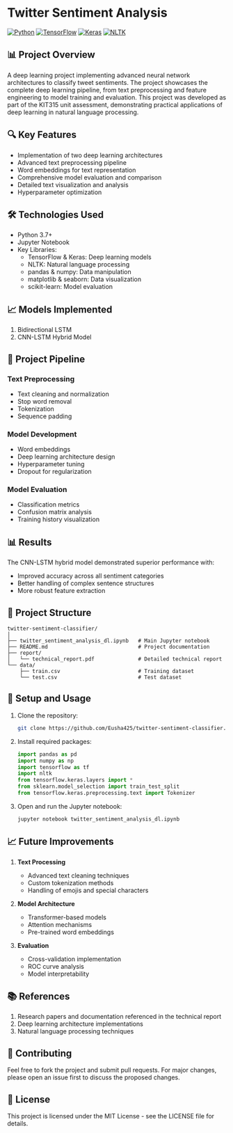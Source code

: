 # Twitter Sentiment Analysis

[![Python](https://img.shields.io/badge/Python-3.7+-blue.svg)](https://www.python.org)
[![TensorFlow](https://img.shields.io/badge/TensorFlow-2.0+-orange.svg)](https://tensorflow.org/)
[![Keras](https://img.shields.io/badge/Keras-2.0+-red.svg)](https://keras.io/)
[![NLTK](https://img.shields.io/badge/NLTK-Latest-green.svg)](https://www.nltk.org/)

## 📊 Project Overview
A deep learning project implementing advanced neural network architectures to classify tweet sentiments. The project showcases the complete deep learning pipeline, from text preprocessing and feature engineering to model training and evaluation. This project was developed as part of the KIT315 unit assessment, demonstrating practical applications of deep learning in natural language processing.

## 🔍 Key Features
- Implementation of two deep learning architectures
- Advanced text preprocessing pipeline
- Word embeddings for text representation
- Comprehensive model evaluation and comparison
- Detailed text visualization and analysis
- Hyperparameter optimization

## 🛠️ Technologies Used
- Python 3.7+
- Jupyter Notebook
- Key Libraries:
  - TensorFlow & Keras: Deep learning models
  - NLTK: Natural language processing
  - pandas & numpy: Data manipulation
  - matplotlib & seaborn: Data visualization
  - scikit-learn: Model evaluation

## 📈 Models Implemented
1. Bidirectional LSTM
2. CNN-LSTM Hybrid Model

## 🔄 Project Pipeline

### Text Preprocessing
- Text cleaning and normalization
- Stop word removal
- Tokenization
- Sequence padding

### Model Development
- Word embeddings
- Deep learning architecture design
- Hyperparameter tuning
- Dropout for regularization

### Model Evaluation
- Classification metrics
- Confusion matrix analysis
- Training history visualization

## 📊 Results
The CNN-LSTM hybrid model demonstrated superior performance with:
- Improved accuracy across all sentiment categories
- Better handling of complex sentence structures
- More robust feature extraction

## 📁 Project Structure
```
twitter-sentiment-classifier/
│
├── twitter_sentiment_analysis_dl.ipynb   # Main Jupyter notebook
├── README.md                             # Project documentation
├── report/
│   └── technical_report.pdf              # Detailed technical report
└── data/                           
    ├── train.csv                         # Training dataset
    └── test.csv                          # Test dataset
```

## 🚀 Setup and Usage
1. Clone the repository:
   ```bash
   git clone https://github.com/Eusha425/twitter-sentiment-classifier.git
   ```

2. Install required packages:
   ```python
   import pandas as pd
   import numpy as np
   import tensorflow as tf
   import nltk
   from tensorflow.keras.layers import *
   from sklearn.model_selection import train_test_split
   from tensorflow.keras.preprocessing.text import Tokenizer
   ```

3. Open and run the Jupyter notebook:
   ```bash
   jupyter notebook twitter_sentiment_analysis_dl.ipynb
   ```

## 📈 Future Improvements
1. **Text Processing**
   - Advanced text cleaning techniques
   - Custom tokenization methods
   - Handling of emojis and special characters

2. **Model Architecture**
   - Transformer-based models
   - Attention mechanisms
   - Pre-trained word embeddings

3. **Evaluation**
   - Cross-validation implementation
   - ROC curve analysis
   - Model interpretability

## 📚 References
1. Research papers and documentation referenced in the technical report
2. Deep learning architecture implementations
3. Natural language processing techniques

## 🤝 Contributing
Feel free to fork the project and submit pull requests. For major changes, please open an issue first to discuss the proposed changes.

## 📄 License
This project is licensed under the MIT License - see the LICENSE file for details.

